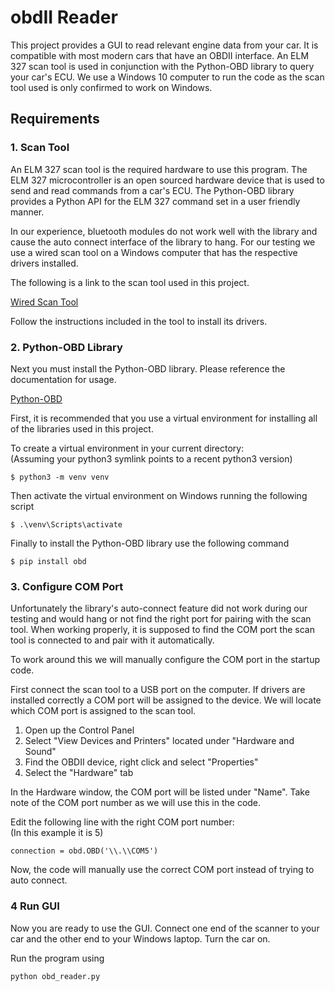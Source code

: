 # obdII Reader

This project provides a GUI to read relevant engine data from your car. It is
compatible with most modern cars that have an OBDII interface. An ELM 327 scan
tool is used in conjunction with the Python-OBD library to query your car's ECU.
We use a Windows 10 computer to run the code as the scan tool used is only
confirmed to work on Windows.

## Requirements
### 1. Scan Tool
An ELM 327 scan tool is the required hardware to use this program. The ELM 327
microcontroller is an open sourced hardware device that is used to send and read
commands from a car's ECU. The Python-OBD library provides a Python API for the
ELM 327 command set in a user friendly manner.

In our experience, bluetooth modules do not work well with the library and cause
the auto connect interface of the library to hang. For our testing we use a
wired scan tool on a Windows computer that has the respective drivers installed.

The following is a link to the scan tool used in this project.

[Wired Scan Tool](https://www.amazon.com/Forscan-Scanner-ELMconfig-FoCCCus-Diagnostic/dp/B07MQ8GHG3/ref=sr_1_10)

Follow the instructions included in the tool to install its drivers.

### 2. Python-OBD Library
Next you must install the Python-OBD library.
Please reference the documentation for usage.

[Python-OBD](https://python-obd.readthedocs.io/)

First, it is recommended that you use a virtual environment for installing all
of the libraries used in this project.

To create a virtual environment in your current directory:  
(Assuming your python3 symlink points to a recent python3 version)

`$ python3 -m venv venv`

Then activate the virtual environment on Windows running the following script

`$ .\venv\Scripts\activate`

Finally to install the Python-OBD library use the following command

`$ pip install obd`

### 3. Configure COM Port

Unfortunately the library's auto-connect feature did not work during our testing
and would hang or not find the right port for pairing with the scan tool. When
working properly, it is supposed to find the COM port the scan tool is connected
to and pair with it automatically.

To work around this we will manually configure the COM port in the startup code.

First connect the scan tool to a USB port on the computer. If drivers are
installed correctly a COM port will be assigned to the device. We will locate
which COM port is assigned to the scan tool.

1. Open up the Control Panel
2. Select "View Devices and Printers" located under "Hardware and Sound"
3. Find the OBDII device, right click and select "Properties"
4. Select the "Hardware" tab

In the Hardware window, the COM port will be listed under "Name".
Take note of the COM port number as we will use this in the code.

Edit the following line with the right COM port number:  
(In this example it is 5)

`connection = obd.OBD('\\.\\COM5')`

Now, the code will manually use the correct COM port instead of trying to
auto connect.

### 4 Run GUI

Now you are ready to use the GUI.
Connect one end of the scanner to your car and the other end to your Windows
laptop. Turn the car on.

Run the program using

`python obd_reader.py`
